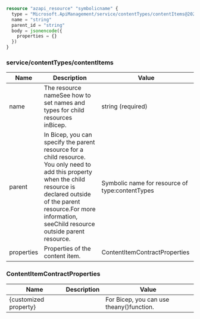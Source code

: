 ```terraform
resource "azapi_resource" "symbolicname" {
  type = "Microsoft.ApiManagement/service/contentTypes/contentItems@2023-05-01-preview"
  name = "string"
  parent_id = "string"
  body = jsonencode({
    properties = {}
  })
}

```

### service/contentTypes/contentItems

| Name | Description | Value |
|-|-|-|
| name | The resource nameSee how to set names and types for child resources inBicep. | string (required) |
| parent | In Bicep, you can specify the parent resource for a child resource. You only need to add this property when the child resource is declared outside of the parent resource.For more information, seeChild resource outside parent resource. | Symbolic name for resource of type:contentTypes |
| properties | Properties of the content item. | ContentItemContractProperties |


### ContentItemContractProperties

| Name | Description | Value |
|-|-|-|
| {customized property} |  | For Bicep, you can use theany()function. |


